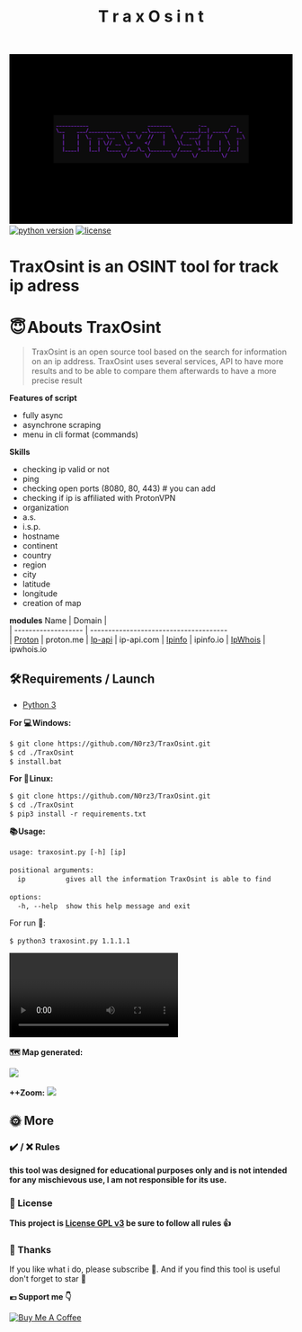 <h1 align="center" id="title">T r a x O s i n t  </h1><br>

![](assets/banner.jpg)
[![python version](https://img.shields.io/badge/Python-3.10%2B-brightgreen)](https://www.python.org/downloads/)
[![license](https://img.shields.io/badge/License-GNU-blue.svg)](https://www.gnu.org/licenses/gpl-3.0.fr.html)


# **TraxOsint is an OSINT tool for track ip adress**

# **😇 Abouts TraxOsint**
> TraxOsint is an open source tool based on the search for information on an ip address.
> TraxOsint uses several services, API to have more results and to be able to compare them afterwards to have a more precise result


**Features of script**
- fully async
- asynchrone scraping 
- menu in cli format (commands)

**Skills**
- checking ip valid or not
- ping
- checking open ports (8080, 80, 443) # you can add
- checking if ip is affiliated with ProtonVPN 
- organization
- a.s.
- i.s.p.
- hostname
- continent
- country
- region
- city
- latitude 
- longitude
- creation of map

**modules**
Name                 |         Domain                        |          
| ------------------- | --------------------------------------  
| [Proton](https://proton.me) | proton.me
| [Ip-api](https://ip-api.com/)             | ip-api.com
| [Ipinfo](https://ipinfo.io)             | ipinfo.io 
| [IpWhois](https://ipwhois.io/)             |  ipwhois.io                         



## **🛠️ Requirements / Launch**

- [Python 3](https://www.python.org/downloads/)

**For 💻 Windows:**
```
$ git clone https://github.com/N0rz3/TraxOsint.git
$ cd ./TraxOsint
$ install.bat
```

**For 🐧 Linux:**
```
$ git clone https://github.com/N0rz3/TraxOsint.git
$ cd ./TraxOsint
$ pip3 install -r requirements.txt
```

**📚 Usage:**
```
usage: traxosint.py [-h] [ip]

positional arguments:
  ip          gives all the information TraxOsint is able to find

options:
  -h, --help  show this help message and exit
```

For run 🚀:

```$ python3 traxosint.py 1.1.1.1```

![](https://github.com/N0rz3/TraxOsint/tree/master/assets/demo.mp4)


**🗺️ Map generated:**

![](assets/map.png)

**++Zoom:**
![](assets/mapzoom.png)

## **🌞 More**


### **✔️ / ❌ Rules**

**this tool was designed for educational purposes only and is not intended for any mischievous use, I am not responsible for its use.**


### **📜 License**

**This project is [License GPL v3](https://www.gnu.org/licenses/gpl-3.0.fr.html) be sure to follow all rules 👍**


### **💖 Thanks**
If you like what i do, please subscribe 💖. And if you find this tool is useful don't forget to star 🌟

**💶 Support me 👇**

<a href="https://www.buymeacoffee.com/norze" target="_blank"><img src="https://cdn.buymeacoffee.com/buttons/v2/default-yellow.png" alt="Buy Me A Coffee" height="50" ></a> 
